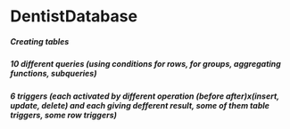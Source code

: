 # DentistDatabase
##### Creating tables
##### 10 different queries (using conditions for rows, for groups, aggregating functions, subqueries)
##### 6 triggers (each activated by different operation (before after)x(insert, update, delete) and each giving defferent result, some of them table triggers, some row triggers)

